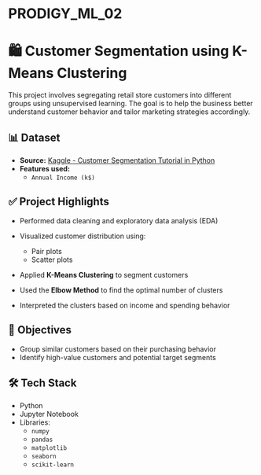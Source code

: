 # PRODIGY_ML_02
# 🛍️ Customer Segmentation using K-Means Clustering

This project involves segregating retail store customers into different groups using unsupervised learning. The goal is to help the business better understand customer behavior and tailor marketing strategies accordingly.

## 📊 Dataset
- **Source:** [Kaggle - Customer Segmentation Tutorial in Python](https://www.kaggle.com/datasets/vjchoudhary7/customer-segmentation-tutorial-in-python)
- **Features used:**
  - `Annual Income (k$)`

## ✅ Project Highlights
- Performed data cleaning and exploratory data analysis (EDA)
- Visualized customer distribution using:

  - Pair plots
  - Scatter plots
- Applied **K-Means Clustering** to segment customers
- Used the **Elbow Method** to find the optimal number of clusters
- Interpreted the clusters based on income and spending behavior

## 🎯 Objectives
- Group similar customers based on their purchasing behavior
- Identify high-value customers and potential target segments

## 🛠️ Tech Stack
- Python
- Jupyter Notebook
- Libraries:
  - `numpy`
  - `pandas`
  - `matplotlib`
  - `seaborn`
  - `scikit-learn`
